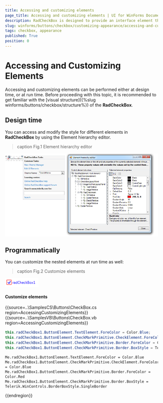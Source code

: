 ```yaml
---
title: Accessing and customizing elements
page_title: Accessing and customizing elements | UI for WinForms Documentation
description: RadCheckBox is designed to provide an interface element that can represent an On or Off state using a check mark.
slug: winforms/buttons/checkbox/customizing-appearance/accessing-and-customizing-elements 
tags: checkbox, appearance
published: True
position: 0 
---
```


# Accessing and Customizing Elements
 
Accessing and customizing elements can be performed either at design time, or at run time. Before proceeding with this topic, it is recommended to get familiar with the [visual structure]({%slug winforms/buttons/checkbox/structure%}) of the __RadCheckBox__.
      

## Design time

You can access and modify the style for different elements in __RadCheckBox__ by using the Element hierarchy editor.

>caption Fig.1 Element hierarchy editor

![checkbox-customizing-appearance-accessing-and-customizing-elements 001](images/checkbox-customizing-appearance-accessing-and-customizing-elements001.png)

## Programmatically

You can customize the nested elements at run time as well:
>caption Fig.2 Customize elements

![checkbox-customizing-appearance-accessing-and-customizing-elements 002](images/checkbox-customizing-appearance-accessing-and-customizing-elements002.png)

#### Customize elements 

{{source=..\SamplesCS\Buttons\CheckBox.cs region=AccessingCustomizingElements}} 
{{source=..\SamplesVB\Buttons\CheckBox.vb region=AccessingCustomizingElements}} 

````C#
this.radCheckBox1.ButtonElement.TextElement.ForeColor = Color.Blue;
this.radCheckBox1.ButtonElement.CheckMarkPrimitive.CheckElement.ForeColor = Color.Blue;
this.radCheckBox1.ButtonElement.CheckMarkPrimitive.Border.ForeColor = Color.Red;
this.radCheckBox1.ButtonElement.CheckMarkPrimitive.Border.BoxStyle = Telerik.WinControls.BorderBoxStyle.SingleBorder;

````
````VB.NET
Me.radCheckBox1.ButtonElement.TextElement.ForeColor = Color.Blue
Me.radCheckBox1.ButtonElement.CheckMarkPrimitive.CheckElement.ForeColor = Color.Blue
Me.radCheckBox1.ButtonElement.CheckMarkPrimitive.Border.ForeColor = Color.Red
Me.radCheckBox1.ButtonElement.CheckMarkPrimitive.Border.BoxStyle = Telerik.WinControls.BorderBoxStyle.SingleBorder

````

{{endregion}} 